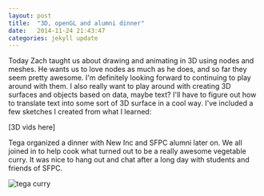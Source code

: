 ```yaml
---
layout: post
title:  "3D, openGL and alumni dinner"
date:   2014-11-24 21:43:47
categories: jekyll update
---
```

Today Zach taught us about drawing and animating in 3D using nodes and meshes. He wants us to love nodes as much as he does, and so far they seem pretty awesome. I'm definitely looking forward to continuing to play around with them. I also really want to play around with creating 3D surfaces and objects based on data, maybe text? I'll have to figure out how to translate text into some sort of 3D surface in a cool way. I've included a few sketches I created from what I learned:

[3D vids here]

Tega organized a dinner with New Inc and SFPC alumni later on. We all joined in to help cook what turned out to be a really awesome vegetable curry. It was nice to hang out and chat after a long day with students and friends of SFPC.

![tega curry]({{site.baseurl}}/assets/tegacurry.png)